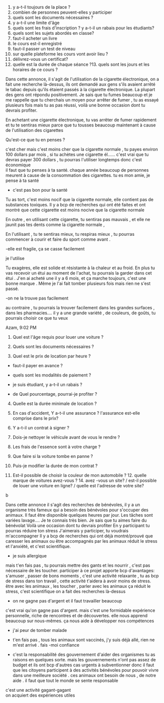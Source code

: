 1. y a-t-il toujours de la place ? 
2. combien de personnes peuvent-elles y participer 
3. quels sont les documents nécessaires ?
4. y a-t-il une limite d'âge 
5. quels sont les frais d'inscription ? y a-t-il un rabais pour les étudiants?
6. quels sont les sujets abordés en classe? 
7. faut-il acheter un livre 
8. le cours est-il enregistré 
9. faut-il passer un test de niveau 
10. sur quelle plateforme les cours vont avoir lieu ?
11. délivrez-vous un certificat? 
12. quelle est la durée de chaque séance ?13. quels sont les jours et les horaires de ce cours ?




Dans cette annonce,  il s'agit de l'utilisation de la cigarette électronique,  on a fait une recherche là-dessus,  ils ont demandé aux gens s'ils avaient arrêté le tabac depuis qu'ils étaient passés à la cigarette électronique.  La plupart des gens ont répondu positivement.   Je sais que tu fumes beaucoup et je me rappelle que tu cherchais un moyen pour arrêter de fumer , tu as essayé plusieurs fois mais tu as pas réussi,  voilà une bonne occasion dont tu devrais profiter.  

En achetant une cigarette électronique,  tu vas arrêter de fumer rapidement et tu te sentiras mieux parce que tu tousses beaucoup maintenant à cause de l'utilisation des cigarettes 

Qu'est-ce que tu en penses ? 

c'est cher
mais c'est moins cher que la cigarette normale , tu payes environ 100 dollars par mois , si tu achètes une cigarette él...... c'est vrai que tu devras payer 300 dollars , tu pourras l'utiliser longtemps  donc c'est économique  
il faut que tu penses à ta santé. chaque année beaucoup de personnes meurent à cause de la consommation des cigarettes. tu es mon amie, je pense à ta santé

- c'est pas bon pour la santé 

Tu as tort,  c'est moins nocif que la cigarette normale,  elle contient pas de substances toxiques. Il y a bcp de recherches qui ont été faites et ont montré que cette cigarette est moins nocive que la cigarette normale   

En outre , en utilisant cette cigarette,  tu sentiras pas mauvais , et elle ne jaunit pas tes dents comme la cigarette normale ,  

En l'utilisant , tu te sentiras mieux, tu respiras mieux , tu pourras commencer à courir et faire du sport comme avant .

-elle est fragile, ça se casse facilement 

je l'utilise 

Tu exagères,  elle est solide et résistante à la chaleur et au froid. En plus tu vas recevoir un étui au moment de l'achat,  tu pourrais la garder dans cet étui . 
J'en ai acheté une il y a 6 mois, et ça marche toujours,  c'est une bonne marque . Même je l'ai fait tomber plusieurs fois mais rien ne s'est passé. 

-on ne la trouve pas facilement 

au contraire , tu pourrais la trouver facilement dans les grandes surfaces ,  dans les pharmacies…. il y a une grande variété , de couleurs, de goûts, tu pourrais choisir ce que tu veux 




Azam, 9:02 PM
1. Quel est l'âge requis pour louer une voiture ? 

2.  Quels sont les documents nécessaires ? 

3. Quel est le prix de location par heure ? 
  -  faut-il payer en avance ? 

-  quels sont les modalités de paiement ? 

- je suis étudiant,  y a-t-il un rabais ? 

- de Quel pourcentage,  pourrai-je profiter ?
4.  Quelle est la durée minimale de location ? 

5. En cas d'accident,  Y a-t-il une assurance ? l'assurance est-elle comprise dans le prix? 

6. Y a-t-il un contrat à signer ? 

7. Dois-je nettoyer le véhicule avant de vous le rendre ? 

8. Les frais de l'essence sont  à votre charge ? 


9. Que faire si la voiture tombe en panne ?

10. Puis-je modifier la durée de mon contrat  ? 

11. Est-il possible de choisir la couleur de mon automobile ? 12.  quelle marque de voitures avez-vous ? 14. avez -vous un site? / est-il possible de louer une voiture en ligne? / quelle est l'adresse de votre site? 



b

Dans cette annonce il s'agit des recherches de bénévoles,  il y a un organisme très fameux qui a besoin des bénévoles pour s'occuper des animaux.  Il faut être disponible  quelques heures par jour.  Les tâches  sont variées lavage.... 
Je te connais très bien. Je sais que tu aimes faire du bénévolat 
Voilà une occasion dont tu devrais profiter 
En y participant tu pourras réduire ton stress 
J'aimerais y participer,  tu voudrais m'accompagner 
Il y a bcp de recherches qui ont déjà montré/prouvé que caresser les animaux ou être accompagnés par les animaux  réduit le stress et l'anxiété,  et c'est scientifique. 

- je suis allergique

mais t'en fais pas , tu pourrais mettre des gants et les nourrir , c'est pas nécessaire de les toucher. participer à ce projet apporte bcp d'avantages:   s'amuser , passer de bons moments , c'est une activité relaxante , tu as bcp de stress dans ton travail , cette activité t'aidera  à avoir moins de stress.  être avec les animaux , les toucher , parler avec les animaux  ça réduit le stress, c'est scientifique 
on a fait des recherches là-dessus

- on ne gagne pas d'argent et il faut travailler beaucoup

c'est vrai qu'on gagne pas d'argent. mais c'est une formidable expérience personnelle, riche de rencontres et de découvertes.  elle nous apprend beaucoup sur nous-mêmes.  ça nous aide à développer nos compétences  

- j'ai peur de tomber malade 

-  t'en fais pas , tous les animaux sont vaccinés, j'y suis déjà allé, rien ne m'est arrivé . fais -moi confiance 

- c'est la responsabilité des gouvernement d'aider des organismes 
tu as raisons en quelques sorte. mais les gouvernements n'ont pas assez de budget et ils ont bcp d'autres cas urgents à subventionner donc il faut que les citoyens participent à des activités  bénévoles pour pouvoir vivre dans une meilleure société . ces animaux ont besoin de nous , de notre aide . il faut que tout le monde se sente responsable 

c'est une activité gagant-gagant  
on acquiert des expériences utiles 
